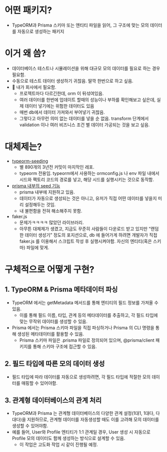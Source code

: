 # 어떤 패키지?

- TypeORM과 Prisma 스키마 또는 엔티티 파일을 읽어, 그 구조에 맞는 모의 데이터를 자동으로 생성하는 패키지

# 이거 왜 씀?

- 데이터베이스 테스트나 시뮬레이션을 위해 대규모 모의 데이터를 필요로 하는 경우 필요함.
- 수동으로 테스트 데이터 생성하기 귀찮음. 딸깍 한번으로 하고 싶음.
- 🚨 내가 회사에서 필요함.
  - 프로젝트마다 다르긴한데, orm 이 뒤섞여있음.
  - 여러 데이터를 한번에 업데이트 할때의 성능이나 부하를 확인해보고 싶은데, 실제 데이터 넣기에는 위험한 데이터도 있음
  - 매번 db에서 데이터 가져와서 부어넣기 귀찮음.
  - 그렇다고 아무런 의미 없는 데이터를 넣을 순 없음. transform 단계에서 validation 이나 여러 비즈니스 조건 별 데이터 가공되는 것을 보고 싶음.

# 대체제는?

- [typeorm-seeding](https://www.npmjs.com/package/typeorm-seeding)
  - 별 890개의 3년전 커밋이 마지막인 레포.
  - typeorm 전용임. typeorm에서 사용하는 ormconfig.js 나 env 파일 내에서 시드와 팩토리 코드의 경로를 넣고, 해당 시드를 실행시키는 것으로 동작함.
- [prisma 내부의 seed 기능](https://www.prisma.io/docs/orm/prisma-migrate/workflows/seeding)
  - prisma 내부에 지원하고 있음.
  - 데이터가 자동으로 생성되는 것은 아니고, 유저가 직접 어떤 데이터를 넣을지 미리 설정해두는 것임.
  - 내 불편함을 전혀 해소해주지 못함.
- faker.js
  - 문제가ㅋㅋㅋㅋ 많았던 라이브러리.
  - 아무튼 대체제가 생겼고, 지금도 꾸준히 사람들이 다운로드 받고 있지만 “랜덤한 데이터 생성기” 정도의 포지션으로, db 에 들어가게 하려면 개발자가 직접 faker.js 를 이용해서 스크립트 작성 후 실행시켜야함. 자신의 엔티티(혹은 스키마) 파일에 맞게.

# 구체적으로 어떻게 구현?

## 1. TypeORM & Prisma 메타데이터 파싱

- TypeORM 에서는 getMetadata 메서드를 통해 엔티티의 필드 정보를 가져올 수 있음.
  - 이를 통해 필드 이름, 타입, 관계 등의 메타데이터를 추출하고, 각 필드 타입에 맞는 무작위 데이터를 생성할 수 있음.
- Prisma 에서는 Prisma 스키마 파일을 직접 파싱하거나 Prisma 의 CLI 명령을 통해 생성된 메타데이터를 활용할 수 있음.
  - Prisma 스키마 파일은 .prisma 파일로 정의되어 있으며, @prisma/client 패키지를 통해 스키마 구조에 접근할 수 있음.

## 2. 필드 타입에 따른 모의 데이터 생성

- 필드 타입에 따라 데이터를 자동으로 생성하려면, 각 필드 타입에 적절한 모의 데이터를 매핑할 수 있어야함.

## 3. 관계형 데이터베이스의 관계 처리

- TypeORM과 Prisma 는 관계형 데이터베이스의 다양한 관계 설정(1대1, 1대다, 다대다)을 지원하므로, 관계형 데이터를 자동생성할 때도 이를 고려해 모의 데이터를 생성할 수 있어야함.
- 예를 들어, User와 Profile 엔티티가 1:1 관계일 경우, User 생성 시 자동으로 Profile 모의 데이터도 함께 생성하는 방식으로 설계할 수 있음.
  - 이 작업은 고도화 작업 시 같이 진행될 예정.
